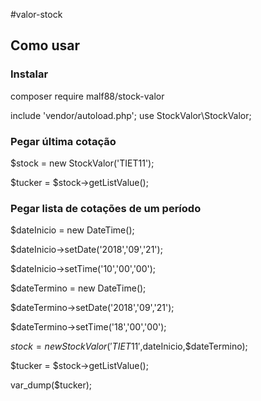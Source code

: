 #valor-stock
<h2>Como usar</h2>

<h3>Instalar</h3>
composer require malf88/stock-valor

include 'vendor/autoload.php';
use StockValor\StockValor;


<h3>Pegar última cotação</h3>


$stock = new StockValor('TIET11');

$tucker = $stock->getListValue();

<h3>Pegar lista de cotações de um período</h3>


$dateInicio = new DateTime();

$dateInicio->setDate('2018','09','21');

$dateInicio->setTime('10','00','00');

$dateTermino = new DateTime();

$dateTermino->setDate('2018','09','21');

$dateTermino->setTime('18','00','00');

$stock = new StockValor('TIET11',$dateInicio,$dateTermino);

$tucker = $stock->getListValue();

var_dump($tucker);
